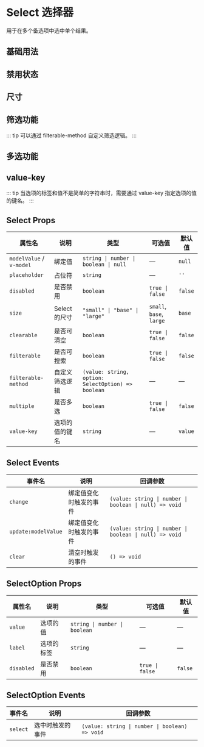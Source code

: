 # Select 选择器

用于在多个备选项中选中单个结果。

## 基础用法

<preview path="./demos/BasicUsage.vue" />

## 禁用状态

<preview path="./demos/DisabledState.vue" />

## 尺寸

<preview path="./demos/Sizes.vue" />

## 筛选功能

::: tip
可以通过 filterable-method 自定义筛选逻辑。
:::
<preview path="./demos/Filterable.vue" />

## 多选功能

<preview path="./demos/Multiple.vue" />

## value-key

::: tip
当选项的标签和值不是简单的字符串时，需要通过 value-key 指定选项的值的键名。
:::
<preview path="./demos/ValueKey.vue" />

## Select Props

| 属性名                   | 说明           | 类型                                               | 可选值                   | 默认值  |
| ------------------------ | -------------- | -------------------------------------------------- | ------------------------ | ------- |
| `modelValue` / `v-model` | 绑定值         | `string \| number \| boolean \| null`              | —                        | `null`  |
| `placeholder`            | 占位符         | `string`                                           | —                        | `''`    |
| `disabled`               | 是否禁用       | `boolean`                                          | `true \| false`          | `false` |
| `size`                   | Select 的尺寸  | `"small" \| "base" \| "large"`                     | `small`, `base`, `large` | `base`  |
| `clearable`              | 是否可清空     | `boolean`                                          | `true \| false`          | `false` |
| `filterable`             | 是否可搜索     | `boolean`                                          | `true \| false`          | `false` |
| `filterable-method`      | 自定义筛选逻辑 | `(value: string, option: SelectOption) => boolean` | —                        | —       |
| `multiple`               | 是否多选       | `boolean`                                          | `true \| false`          | `false` |
| `value-key`              | 选项的值的键名 | `string`                                           | —                        | `value` |

## Select Events

| 事件名              | 说明                   | 回调参数                                               |
| ------------------- | ---------------------- | ------------------------------------------------------ |
| `change`            | 绑定值变化时触发的事件 | `(value: string \| number \| boolean \| null) => void` |
| `update:modelValue` | 绑定值变化时触发的事件 | `(value: string \| number \| boolean \| null) => void` |
| `clear`             | 清空时触发的事件       | `() => void`                                           |

## SelectOption Props

| 属性名     | 说明       | 类型                          | 可选值          | 默认值  |
| ---------- | ---------- | ----------------------------- | --------------- | ------- |
| `value`    | 选项的值   | `string \| number \| boolean` | —               | —       |
| `label`    | 选项的标签 | `string`                      | —               | —       |
| `disabled` | 是否禁用   | `boolean`                     | `true \| false` | `false` |

## SelectOption Events

| 事件名   | 说明             | 回调参数                                       |
| -------- | ---------------- | ---------------------------------------------- |
| `select` | 选中时触发的事件 | `(value: string \| number \| boolean) => void` |
